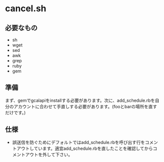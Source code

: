 cancel.sh
=============================================
必要なもの
---------------------------------------------
* sh
* wget
* sed
* awk
* grep
* ruby
* gem

準備
---------------------------------------------
まず、gemでgcalapiをinstallする必要があります。次に、add_schedule.rbを自分のアカウントに合わせて手直しする必要があります。(fooとbarの場所を直すだけです。)

仕様
---------------------------------------------
* 誤送信を防ぐためにデフォルトではadd_schedule.rbを呼び出す行をコメントアウトしています。適宜add_schedule.rbを直したことを確認してからコメントアウトを外して下さい。
